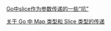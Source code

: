[Go中slice作为参数传递的一些“坑”](https://juejin.im/post/5a9f543a6fb9a028cb2d2b91)



[关于 Go 中 Map 类型和 Slice 类型的传递](https://zhuanlan.zhihu.com/p/59590848)

